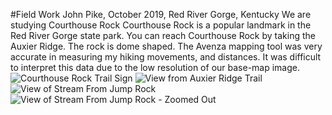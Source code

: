 #Field Work
John Pike, October 2019, Red River Gorge, Kentucky
We are studying Courthouse Rock 
Courthouse Rock is a popular landmark in the Red River Gorge state park. You can reach Courthouse Rock by taking the Auxier Ridge. The rock is dome shaped. 
The Avenza mapping tool was very accurate in measuring my hiking movements, and distances. It was difficult to interpret this data due to the low resolution of our base-map image. 
![Courthouse Rock Trail Sign](https://github.com/UKy-GIS/geo409-module-05-jrpi226/blob/master/CourthouseRockSign.JPG)
![View from Auxier Ridge Trail](https://github.com/UKy-GIS/geo409-module-05-jrpi226/blob/master/TreeView.JPG)
![View of Stream From Jump Rock](https://github.com/UKy-GIS/geo409-module-05-jrpi226/blob/master/JumpRockRiver.JPG)
![View of Stream From Jump Rock - Zoomed Out](https://github.com/UKy-GIS/geo409-module-05-jrpi226/blob/master/JumpRockRiverZoomedOut.JPG)